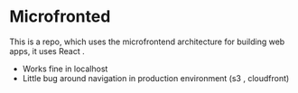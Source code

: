 # Microfronted

This is a repo, which uses the microfrontend architecture for building web apps, it uses React .

- Works fine in localhost
- Little bug around navigation in production environment (s3 , cloudfront)

